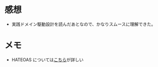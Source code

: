 # 感想
* 実践ドメイン駆動設計を読んだあとなので、かなりスムースに理解できた。

# メモ
* HATEOAS については[こちら](https://postd.cc/sprinkle-some-hateoas-on-your-rails-apis/)が詳しい
